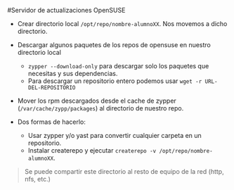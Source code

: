 

#Servidor de actualizaciones OpenSUSE

* Crear directorio local `/opt/repo/nombre-alumnoXX`. Nos movemos a dicho directorio.
* Descargar algunos paquetes de los repos de opensuse en nuestro directorio local
    * `zypper --download-only` para descargar solo los paquetes que necesitas y sus dependencias.
    * Para descargar un repositorio entero podemos usar `wget -r URL-DEL-REPOSITORIO`
* Mover los rpm descargados desde el cache de zypper (`/var/cache/zypp/packages`) al directorio de nuestro repo.

* Dos formas de hacerlo:
    * Usar zypper y/o yast para convertir cualquier carpeta en un repositorio.
    * Instalar createrepo y ejecutar `createrepo -v /opt/repo/nombre-alumnoXX`.

> Se puede compartir este directorio al resto de equipo de la red (http, nfs, etc.)



